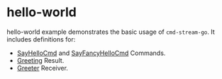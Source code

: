# hello-world

hello-world example demonstrates the basic usage of `cmd-stream-go`. It
includes definitions for:

- [SayHelloCmd](cmds/say_hello_cmd.go) and [SayFancyHelloCmd](cmds/say_fancy_hello_cmd.go)
  Commands.
- [Greeting](results/greeting.go) Result.
- [Greeter](receiver/greeter.go) Receiver.
